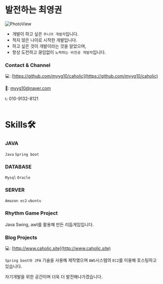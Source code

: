 # 발전하는 최영권

![PhotoView](https://user-images.githubusercontent.com/77623391/162668478-5afd0a66-9f90-43c5-86ef-8c9dac53e062.jpg)

- 개발이 하고 싶은 `주니어 개발자`입니다.
- 적지 않은 나이로 시작한 개발입니다. 
- 하고 싶은 것이 개발이라는 것을 알았으며,
- 항상 도전하고 끊임없이 `노력하는 비전공 개발자`입니다.

### Contact & Channel
💻: [https://github.com/myyg10/caholic](https://github.com/myyg10/caholic)
<br/><br/>
💌: myyg10@naver.com
<br/><br/>
📞: 010-9132-8121
<br/><br/>

# Skills🛠

### JAVA
`Java` `Spring boot`
### DATABASE
`Mysql` `Oracle`
### SERVER
`Amazon ec2` `ubuntu`

### Rhythm Game Project
Java Swing, awt를 활용해 만든 리듬게임입니다.


### Blog Projects

💻: [http://www.caholic.site](http://www.caholic.site)

`Spring boot와 JPA` 기술을 사용해 제작했으며 
`AWS`시스템의 `EC2`를 이용해 호스팅하고 있습니다.

자기개발을 위한 공간이며 더욱 더 발전해나가겠습니다.
